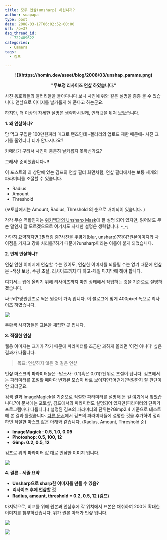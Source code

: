 ```yaml
---
title: 모두 언샾(unsharp) 하십니까?
author: suapapa
type: post
date: 2008-03-17T06:02:52+00:00
url: /p=37
dsq_thread_id:
  - 722489622
categories:
  - Camera
tags:
  - 김프

---
```

<p align="center">
  <strong>![](https://homin.dev/asset/blog/2008/03/unshap_params.png)</strong>
</p>

<p align="center">
  <strong>"무보정 리사이즈 언샾 하였습니다."</strong>
</p>

사진 동호회들의 겔러리들을 돌아다니다 보니 사진에 위와 같은 설명을 종종 볼 수 있습니다. 언샾으로 이미지를 날카롭게 해 준다고 하는군요.

하지만, 더 이상의 자세한 설명은 생략하시길래, 인터넷을 뒤져 보았습니다.



**1. 왜 언샾하나?**

맘 먹고 구입한 100만원짜리 매크로 랜즈인데 -겔러리의 업로드 제한 때문에- 사진 크기를 줄였더니 티가 안나시나요?

카메라가 구려서 사진이 충분히 날카롭지 못하신가요?

그래서! 준비했습니다~!!

이 포스트의 최 상단에 있는 김프의 언샾 필터 화면처럼, 언샾 필터에서는 보통 세개의 파라미터를 조절할 수 있습니다.

  * Radius
  * Amount
  * Threshold

(포토샾에서는 Amount, Radius, Threshold 의 순으로 배치되어 있습니다. )

각각 무슨 역활인지는 [위키백과의 Unsharp Mask][1]에 잘 설명 되어 있지만, 읽어봐도 무슨 말인지 잘 모르겠으므로 여기서도 자세한 설명은 생략합니다. -_-;

간단히 요약하자면,?필터링 중?사진을 뿌옇게(blur, unsharp)?하여?원본이미지와 차이점을 가지고 강화 처리를?하기 때문에?unsharp이라는 이름이 붙게 되었습니다.

**2. 언제 언샾하나?**

언샾 안한 이미지에 언샾할 수는 있어도, 언샾한 이미지를 되돌릴 수는 없기 때문에 언샾은 -색상 보정, 수평 조절, 리사이즈까지 다 하고-제일 마지막에 해야 합니다.

여기서는 웹에 올리기 위해 리사이즈까지 마친 상태에서 작업하는 것을 기준으로 설명하겠습니다.

싸구려?망원렌즈로 찍은 원숭이 가족 입니다. 이 블로그에 맞게 400pixel 폭으로 리사이즈 하였습니다.

![](https://homin.dev/asset/blog/2008/03/monkey_original.png)

주황색 사각형들은 표본을 채집한 곳 입니다.

**3. 적절한 언샾**

웹용 이미지는 크기가 작기 때문에 파라미터를 조금만 과하게 올리면 &#8216;이건 아니다&#8217; 싶은 결과가 나옵니다.

> 목표: 언샾하지 않은 것 같은 언샾

언샾 마스크의 파라미터들은 -맙소사- 0.1(혹은 0.01)?단위로 조절이 됩니다. 김프에서는 파라미터를 조절할 때마다 변화된 모습이 바로 보이지만?어떤게?적절한지 잘 판단이 안 되더군요.

검색 결과 ImageMagick을 기준으로 적절한 파라미터를 설명해 둔 걸 [여기][2]에서 찾았습니다.?이 문서에는 포토샾, 김프에서의 파라미터도 설명되어 있지만(파라미터의 단위가 프로그램마다 다릅니다.) 설명된 김프의 파라미터의 단위는?Gimp2.4 기준으로 테스트 해 본 결과 틀렸습니다. [다른 문서](http://www.ruwenzori.net/imaging/unsharp/)에서 김프의 파라미터들에 설명한 것을 추가하여 정리하면 적절한 마스크 값은 아래와 같습니다. (Radius, Amount, Threshold 순)

  * **ImageMagick : 0.5, 1.0, 0.05**
  * **Photoshop: 0.5, 100, 12**
  * **Gimp: 0.2, 0.5, 12**

김프로 위의 파라미터 값 대로 언샾한 이미지 입니다.

![](https://homin.dev/asset/blog/2008/03/monkey_gimp_02050.png)

**4. 결론 - 세줄 요약**

  * **Unsharp으로 sharp한 이미지를 만들 수 있음?**
  * **리사이즈 후에 언샾할 것**
  * **Radius, amount, threshold = 0.2, 0.5, 12 (김프)**

마지막으로, 비교를 위해 원본과 언샾후에 각 위치에서 표본은 채취하여 200% 확대한 이미지를 첨부하겠습니다. 위가 원본 아래가 언샾 입니다.

![](https://homin.dev/asset/blog/2008/03/monkey_sample.png)

![](https://homin.dev/asset/blog/2008/03/monkey_gimp_02050_sample.png)

 [1]: http://en.wikipedia.org/wiki/Unsharp_masking#Digital_unsharp_masking
 [2]: http://redskiesatnight.com/2005/04/06/sharpening-using-image-magick/
